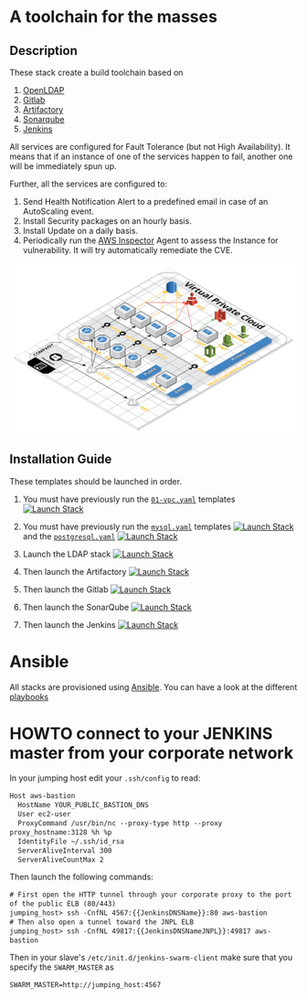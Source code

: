# A toolchain for the masses

## Description

These stack create a build toolchain based on 
1. [OpenLDAP](https://www.openldap.org/)
2. [Gitlab](https://about.gitlab.com/)
3. [Artifactory](https://jfrog.com/artifactory/)
4. [Sonarqube](https://www.sonarqube.org/)
5. [Jenkins](https://jenkins.io/)

All services are configured for Fault Tolerance (but not High Availability). It means that if an instance of one of the services happen to fail, another one will be immediately spun up.

Further, all the services are configured to:
1. Send Health Notification Alert to a predefined email in case of an AutoScaling event.
2. Install Security packages on an hourly basis.
3. Install Update on a daily basis.
4. Periodically run the [AWS Inspector](https://aws.amazon.com/inspector/) Agent to assess the Instance for vulnerability. It will try automatically remediate the CVE.
 
![Build infrastructure](./images/build.png)

## Installation Guide

These templates should be launched in order. 

1. You must have previously run the [`01-vpc.yaml`](../) templates [![Launch Stack](https://s3.amazonaws.com/cloudformation-examples/cloudformation-launch-stack.png)](https://console.aws.amazon.com/cloudformation/home#/stacks/new?stackName=BUILD&templateURL=https://raw.githubusercontent.com/rostskadat/aws-cloudformation/master/stacks/01-vpc.yaml)

2. You must have previously run the [`mysql.yaml`](../db/mysql.yaml) templates [![Launch Stack](https://s3.amazonaws.com/cloudformation-examples/cloudformation-launch-stack.png)](https://console.aws.amazon.com/cloudformation/home#/stacks/new?stackName=BUILD-MYSQL&templateURL=https://raw.githubusercontent.com/rostskadat/aws-cloudformation/master/stacks/db/mysql.yaml) and the [`postgresql.yaml`](../db/postgresql.yaml) [![Launch Stack](https://s3.amazonaws.com/cloudformation-examples/cloudformation-launch-stack.png)](https://console.aws.amazon.com/cloudformation/home#/stacks/new?stackName=BUILD-POSTGRESQL&templateURL=https://raw.githubusercontent.com/rostskadat/aws-cloudformation/master/stacks/db/postgresql.yaml)

3. Launch the LDAP stack [![Launch Stack](https://s3.amazonaws.com/cloudformation-examples/cloudformation-launch-stack.png)](https://console.aws.amazon.com/cloudformation/home#/stacks/new?stackName=BUILD-OPENLDAP&templateURL=https://raw.githubusercontent.com/rostskadat/aws-cloudformation/master/stacks/01-openldap.yaml)

4. Then launch the Artifactory [![Launch Stack](https://s3.amazonaws.com/cloudformation-examples/cloudformation-launch-stack.png)](https://console.aws.amazon.com/cloudformation/home#/stacks/new?stackName=BUILD-ARTIFACTORY&templateURL=https://raw.githubusercontent.com/rostskadat/aws-cloudformation/master/stacks/02-artifactory.yaml)

5. Then launch the Gitlab [![Launch Stack](https://s3.amazonaws.com/cloudformation-examples/cloudformation-launch-stack.png)](https://console.aws.amazon.com/cloudformation/home#/stacks/new?stackName=BUILD-GITLAB&templateURL=https://raw.githubusercontent.com/rostskadat/aws-cloudformation/master/stacks/03-gitlab.yaml)

6. Then launch the SonarQube [![Launch Stack](https://s3.amazonaws.com/cloudformation-examples/cloudformation-launch-stack.png)](https://console.aws.amazon.com/cloudformation/home#/stacks/new?stackName=BUILD-SONARQUBE&templateURL=https://raw.githubusercontent.com/rostskadat/aws-cloudformation/master/stacks/04-sonarqube.yaml)

7. Then launch the Jenkins [![Launch Stack](https://s3.amazonaws.com/cloudformation-examples/cloudformation-launch-stack.png)](https://console.aws.amazon.com/cloudformation/home#/stacks/new?stackName=BUILD-JENKINS&templateURL=https://raw.githubusercontent.com/rostskadat/aws-cloudformation/master/stacks/05-jenkins.yaml)

# Ansible

All stacks are provisioned using [Ansible](https://www.ansible.com/). You can have a look at the different [playbooks](../../playbooks) 

# HOWTO connect to your JENKINS master from your corporate network

In your jumping host edit your `.ssh/config` to read:

```
Host aws-bastion
  HostName YOUR_PUBLIC_BASTION_DNS
  User ec2-user
  ProxyCommand /usr/bin/nc --proxy-type http --proxy proxy_hostname:3128 %h %p
  IdentityFile ~/.ssh/id_rsa
  ServerAliveInterval 300
  ServerAliveCountMax 2
```

Then launch the following commands: 

```
# First open the HTTP tunnel through your corporate proxy to the port of the public ELB (80/443)
jumping_host> ssh -CnfNL 4567:{{JenkinsDNSName}}:80 aws-bastion
# Then also open a tunnel toward the JNPL ELB
jumping_host> ssh -CnfNL 49817:{{JenkinsDNSNameJNPL}}:49817 aws-bastion
```

Then in your slave's `/etc/init.d/jenkins-swarm-client` make sure that you specify the `SWARM_MASTER` as  

```
SWARM_MASTER=http://jumping_host:4567
```

